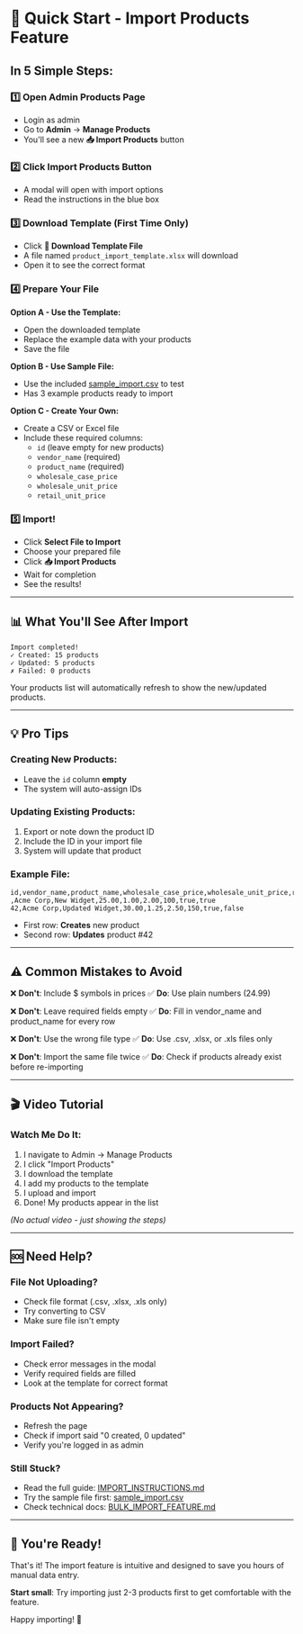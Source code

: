 # 🚀 Quick Start - Import Products Feature

## In 5 Simple Steps:

### 1️⃣ Open Admin Products Page
- Login as admin
- Go to **Admin** → **Manage Products**
- You'll see a new **📥 Import Products** button

### 2️⃣ Click Import Products Button
- A modal will open with import options
- Read the instructions in the blue box

### 3️⃣ Download Template (First Time Only)
- Click **📄 Download Template File**
- A file named `product_import_template.xlsx` will download
- Open it to see the correct format

### 4️⃣ Prepare Your File
**Option A - Use the Template:**
- Open the downloaded template
- Replace the example data with your products
- Save the file

**Option B - Use Sample File:**
- Use the included [sample_import.csv](sample_import.csv) to test
- Has 3 example products ready to import

**Option C - Create Your Own:**
- Create a CSV or Excel file
- Include these required columns:
  - `id` (leave empty for new products)
  - `vendor_name` (required)
  - `product_name` (required)
  - `wholesale_case_price`
  - `wholesale_unit_price`
  - `retail_unit_price`

### 5️⃣ Import!
- Click **Select File to Import**
- Choose your prepared file
- Click **📥 Import Products**
- Wait for completion
- See the results!

---

## 📊 What You'll See After Import

```
Import completed!
✓ Created: 15 products
✓ Updated: 5 products
✗ Failed: 0 products
```

Your products list will automatically refresh to show the new/updated products.

---

## 💡 Pro Tips

### Creating New Products:
- Leave the `id` column **empty**
- The system will auto-assign IDs

### Updating Existing Products:
1. Export or note down the product ID
2. Include the ID in your import file
3. System will update that product

### Example File:
```csv
id,vendor_name,product_name,wholesale_case_price,wholesale_unit_price,retail_unit_price,stock_level,popular,new
,Acme Corp,New Widget,25.00,1.00,2.00,100,true,true
42,Acme Corp,Updated Widget,30.00,1.25,2.50,150,true,false
```
- First row: **Creates** new product
- Second row: **Updates** product #42

---

## ⚠️ Common Mistakes to Avoid

❌ **Don't**: Include $ symbols in prices
✅ **Do**: Use plain numbers (24.99)

❌ **Don't**: Leave required fields empty
✅ **Do**: Fill in vendor_name and product_name for every row

❌ **Don't**: Use the wrong file type
✅ **Do**: Use .csv, .xlsx, or .xls files only

❌ **Don't**: Import the same file twice
✅ **Do**: Check if products already exist before re-importing

---

## 🎬 Video Tutorial

### Watch Me Do It:
1. I navigate to Admin → Manage Products
2. I click "Import Products"
3. I download the template
4. I add my products to the template
5. I upload and import
6. Done! My products appear in the list

*(No actual video - just showing the steps)*

---

## 🆘 Need Help?

### File Not Uploading?
- Check file format (.csv, .xlsx, .xls only)
- Try converting to CSV
- Make sure file isn't empty

### Import Failed?
- Check error messages in the modal
- Verify required fields are filled
- Look at the template for correct format

### Products Not Appearing?
- Refresh the page
- Check if import said "0 created, 0 updated"
- Verify you're logged in as admin

### Still Stuck?
- Read the full guide: [IMPORT_INSTRUCTIONS.md](IMPORT_INSTRUCTIONS.md)
- Try the sample file first: [sample_import.csv](sample_import.csv)
- Check technical docs: [BULK_IMPORT_FEATURE.md](BULK_IMPORT_FEATURE.md)

---

## 🎉 You're Ready!

That's it! The import feature is intuitive and designed to save you hours of manual data entry.

**Start small**: Try importing just 2-3 products first to get comfortable with the feature.

Happy importing! 🚀
